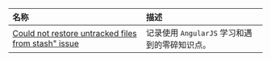 | 名称 | 描述 |
| :-- | :-- |
| [Could not restore untracked files from stash" issue](../2019/03/developer/git/git-Issue-0.html) | 记录使用 `AngularJS` 学习和遇到的零碎知识点。 |